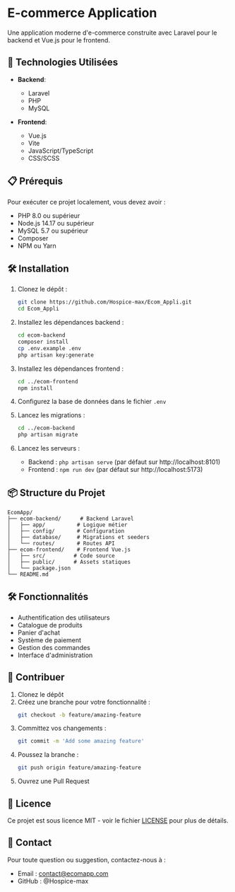 # E-commerce Application

Une application moderne d'e-commerce construite avec Laravel pour le backend et Vue.js pour le frontend.

## 🚀 Technologies Utilisées

- **Backend**:
  - Laravel
  - PHP
  - MySQL

- **Frontend**:
  - Vue.js
  - Vite
  - JavaScript/TypeScript
  - CSS/SCSS

## 📋 Prérequis

Pour exécuter ce projet localement, vous devez avoir :

- PHP 8.0 ou supérieur
- Node.js 14.17 ou supérieur
- MySQL 5.7 ou supérieur
- Composer
- NPM ou Yarn

## 🛠️ Installation

1. Clonez le dépôt :
   ```bash
   git clone https://github.com/Hospice-max/Ecom_Appli.git
   cd Ecom_Appli
   ```

2. Installez les dépendances backend :
   ```bash
   cd ecom-backend
   composer install
   cp .env.example .env
   php artisan key:generate
   ```

3. Installez les dépendances frontend :
   ```bash
   cd ../ecom-frontend
   npm install
   ```

4. Configurez la base de données dans le fichier `.env`

5. Lancez les migrations :
   ```bash
   cd ../ecom-backend
   php artisan migrate
   ```

6. Lancez les serveurs :
   - Backend : `php artisan serve` (par défaut sur http://localhost:8101)
   - Frontend : `npm run dev` (par défaut sur http://localhost:5173)

## 📦 Structure du Projet

```
EcomApp/
├── ecom-backend/      # Backend Laravel
│   ├── app/          # Logique métier
│   ├── config/       # Configuration
│   ├── database/     # Migrations et seeders
│   └── routes/       # Routes API
├── ecom-frontend/    # Frontend Vue.js
│   ├── src/         # Code source
│   ├── public/      # Assets statiques
│   └── package.json
└── README.md
```

## 🛠️ Fonctionnalités

- Authentification des utilisateurs
- Catalogue de produits
- Panier d'achat
- Système de paiement
- Gestion des commandes
- Interface d'administration

## 📝 Contribuer

1. Clonez le dépôt
2. Créez une branche pour votre fonctionnalité :
   ```bash
   git checkout -b feature/amazing-feature
   ```
3. Committez vos changements :
   ```bash
   git commit -m 'Add some amazing feature'
   ```
4. Poussez la branche :
   ```bash
   git push origin feature/amazing-feature
   ```
5. Ouvrez une Pull Request

## 📄 Licence

Ce projet est sous licence MIT - voir le fichier [LICENSE](LICENSE) pour plus de détails.

## 👥 Contact

Pour toute question ou suggestion, contactez-nous à :
- Email : contact@ecomapp.com
- GitHub : @Hospice-max
